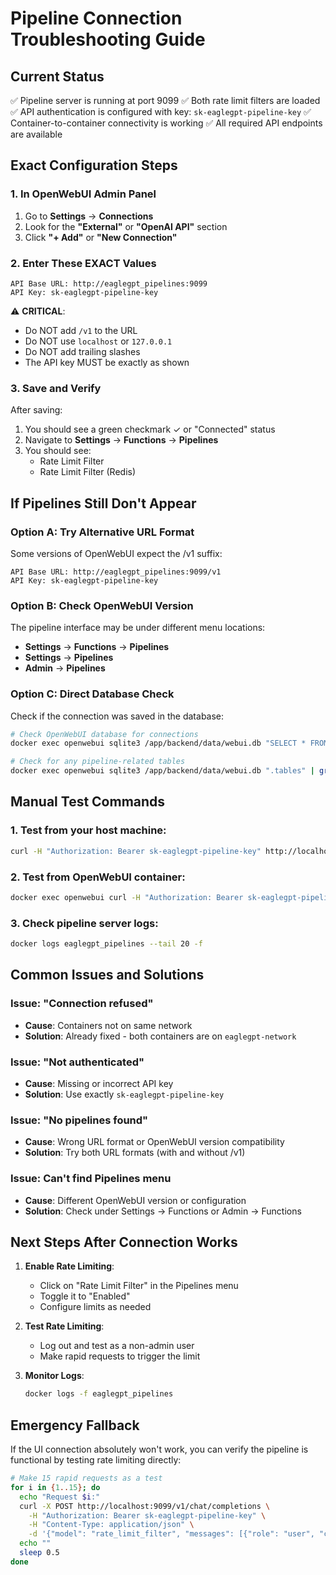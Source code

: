 # Pipeline Connection Troubleshooting Guide

## Current Status
✅ Pipeline server is running at port 9099
✅ Both rate limit filters are loaded
✅ API authentication is configured with key: `sk-eaglegpt-pipeline-key`
✅ Container-to-container connectivity is working
✅ All required API endpoints are available

## Exact Configuration Steps

### 1. In OpenWebUI Admin Panel

1. Go to **Settings** → **Connections**
2. Look for the **"External"** or **"OpenAI API"** section
3. Click **"+ Add"** or **"New Connection"**

### 2. Enter These EXACT Values

```
API Base URL: http://eaglegpt_pipelines:9099
API Key: sk-eaglegpt-pipeline-key
```

⚠️ **CRITICAL**: 
- Do NOT add `/v1` to the URL
- Do NOT use `localhost` or `127.0.0.1`
- Do NOT add trailing slashes
- The API key MUST be exactly as shown

### 3. Save and Verify

After saving:
1. You should see a green checkmark ✓ or "Connected" status
2. Navigate to **Settings** → **Functions** → **Pipelines**
3. You should see:
   - Rate Limit Filter
   - Rate Limit Filter (Redis)

## If Pipelines Still Don't Appear

### Option A: Try Alternative URL Format
Some versions of OpenWebUI expect the /v1 suffix:
```
API Base URL: http://eaglegpt_pipelines:9099/v1
API Key: sk-eaglegpt-pipeline-key
```

### Option B: Check OpenWebUI Version
The pipeline interface may be under different menu locations:
- **Settings** → **Functions** → **Pipelines**
- **Settings** → **Pipelines**
- **Admin** → **Pipelines**

### Option C: Direct Database Check
Check if the connection was saved in the database:

```bash
# Check OpenWebUI database for connections
docker exec openwebui sqlite3 /app/backend/data/webui.db "SELECT * FROM openai_connections;" 2>/dev/null || echo "Table may not exist"

# Check for any pipeline-related tables
docker exec openwebui sqlite3 /app/backend/data/webui.db ".tables" | grep -i pipeline
```

## Manual Test Commands

### 1. Test from your host machine:
```bash
curl -H "Authorization: Bearer sk-eaglegpt-pipeline-key" http://localhost:9099/v1/models
```

### 2. Test from OpenWebUI container:
```bash
docker exec openwebui curl -H "Authorization: Bearer sk-eaglegpt-pipeline-key" http://eaglegpt_pipelines:9099/v1/models
```

### 3. Check pipeline server logs:
```bash
docker logs eaglegpt_pipelines --tail 20 -f
```

## Common Issues and Solutions

### Issue: "Connection refused"
- **Cause**: Containers not on same network
- **Solution**: Already fixed - both containers are on `eaglegpt-network`

### Issue: "Not authenticated"
- **Cause**: Missing or incorrect API key
- **Solution**: Use exactly `sk-eaglegpt-pipeline-key`

### Issue: "No pipelines found"
- **Cause**: Wrong URL format or OpenWebUI version compatibility
- **Solution**: Try both URL formats (with and without /v1)

### Issue: Can't find Pipelines menu
- **Cause**: Different OpenWebUI version or configuration
- **Solution**: Check under Settings → Functions or Admin → Functions

## Next Steps After Connection Works

1. **Enable Rate Limiting**:
   - Click on "Rate Limit Filter" in the Pipelines menu
   - Toggle it to "Enabled"
   - Configure limits as needed

2. **Test Rate Limiting**:
   - Log out and test as a non-admin user
   - Make rapid requests to trigger the limit

3. **Monitor Logs**:
   ```bash
   docker logs -f eaglegpt_pipelines
   ```

## Emergency Fallback

If the UI connection absolutely won't work, you can verify the pipeline is functional by testing rate limiting directly:

```bash
# Make 15 rapid requests as a test
for i in {1..15}; do
  echo "Request $i:"
  curl -X POST http://localhost:9099/v1/chat/completions \
    -H "Authorization: Bearer sk-eaglegpt-pipeline-key" \
    -H "Content-Type: application/json" \
    -d '{"model": "rate_limit_filter", "messages": [{"role": "user", "content": "Test"}]}'
  echo ""
  sleep 0.5
done
```